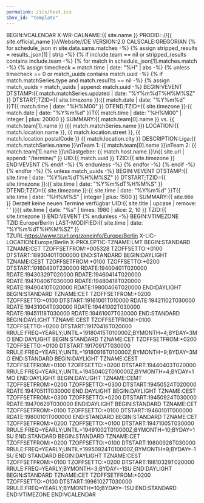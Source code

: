 ```yaml
---
permalink: /ics/test.ics
sbvv_id: "template"
---
```


BEGIN:VCALENDAR
X-WR-CALNAME:{{ site.name }}
PRODID:-//{{ site.official_name }}//Website//DE
VERSION:2.0
CALSCALE:GREGORIAN
{% for schedule_json in site.data.sams.matches -%}
{% assign stripped_results = results_json[1] | strip -%}
{% if include.team == nil or stripped_results contains include.team -%}
{% for match in schedule_json[1].matches.match -%}
{% assign timecheck = match.time | date: "%H" | abs -%}
{% unless timecheck == 0 or match_uuids contains match.uuid -%}
{% if match.matchSeries.type and match.resul1ts == nil -%}
{% assign match_uuids = match_uuids | append: match.uuid -%}
BEGIN:VEVENT
DTSTAMP:{{ match.matchSeries.updated | date: "%Y%m%dT%H%M%SZ" }}
DTSTART;TZID={{ site.timezone }}:{{ match.date | date: "%Y%m%d" }}T{{ match.time | date: "%H%M00" }}
DTEND;TZID={{ site.timezone }}:{{ match.date | date: "%Y%m%d" }}T{{ match.time | date: "%H%M00" | integer | plus: 20000 }}
SUMMARY:{{ match.team[0].name }} vs. {{ match.team[1].name }} ({{ match.matchSeries.name }})
LOCATION:{{ match.location.name }}\, {{ match.location.street }}\, {{ match.location.postalCode }} {{ match.location.city }}
DESCRIPTION:Liga:{{ match.matchSeries.name }}\nTeam 1: {{ match.team[0].name }}\nTeam 2: {{ match.team[1].name }}\nGastgeber: {{ match.host.name }}\n{{ site.url | append: "/termine/" }}
UID:{{ match.uuid }}
TZID:{{ site.timezone }}
END:VEVENT
{% endif -%}
{% endunless -%}
{% endfor -%}
{% endif -%}
{% endfor -%}
{% unless match_uuids -%}
BEGIN:VEVENT
DTSTAMP:{{ site.time | date: "%Y%m%dT%H%M%SZ" }}
DTSTART;TZID={{ site.timezone }}:{{ site.time | date: "%Y%m%dT%H%M%S" }}
DTEND;TZID={{ site.timezone }}:{{ site.time | date: "%Y%m%d" }}T{{ site.time | date: "%H%M%S" | integer | plus: 1500 }}
SUMMARY:{{ site.title }} Derzeit keine neuen Termine verfügbar
UID:{{ site.title | upcase | remove: ' ' }}{{ site.time | date: "%s" | times: 1980 | slice: 2, 10 }}
TZID:{{ site.timezone }}
END:VEVENT
{% endunless -%}
BEGIN:VTIMEZONE
TZID:Europe/Berlin
LAST-MODIFIED:{{ site.time | date: "%Y%m%dT%H%M%SZ" }}
TZURL:https://www.tzurl.org/zoneinfo/Europe/Berlin
X-LIC-LOCATION:Europe/Berlin
X-PROLEPTIC-TZNAME:LMT
BEGIN:STANDARD
TZNAME:CET
TZOFFSETFROM:+005328
TZOFFSETTO:+0100
DTSTART:18930401T000000
END:STANDARD
BEGIN:DAYLIGHT
TZNAME:CEST
TZOFFSETFROM:+0100
TZOFFSETTO:+0200
DTSTART:19160430T230000
RDATE:19400401T020000
RDATE:19430329T020000
RDATE:19460414T020000
RDATE:19470406T030000
RDATE:19480418T020000
RDATE:19490410T020000
RDATE:19800406T020000
END:DAYLIGHT
BEGIN:STANDARD
TZNAME:CET
TZOFFSETFROM:+0200
TZOFFSETTO:+0100
DTSTART:19161001T010000
RDATE:19421102T030000
RDATE:19431004T030000
RDATE:19441002T030000
RDATE:19451118T030000
RDATE:19461007T030000
END:STANDARD
BEGIN:DAYLIGHT
TZNAME:CEST
TZOFFSETFROM:+0100
TZOFFSETTO:+0200
DTSTART:19170416T020000
RRULE:FREQ=YEARLY;UNTIL=19180415T010000Z;BYMONTH=4;BYDAY=3MO
END:DAYLIGHT
BEGIN:STANDARD
TZNAME:CET
TZOFFSETFROM:+0200
TZOFFSETTO:+0100
DTSTART:19170917T030000
RRULE:FREQ=YEARLY;UNTIL=19180916T010000Z;BYMONTH=9;BYDAY=3MO
END:STANDARD
BEGIN:DAYLIGHT
TZNAME:CEST
TZOFFSETFROM:+0100
TZOFFSETTO:+0200
DTSTART:19440403T020000
RRULE:FREQ=YEARLY;UNTIL=19450402T010000Z;BYMONTH=4;BYDAY=1MO
END:DAYLIGHT
BEGIN:DAYLIGHT
TZNAME:CEMT
TZOFFSETFROM:+0200
TZOFFSETTO:+0300
DTSTART:19450524T020000
RDATE:19470511T030000
END:DAYLIGHT
BEGIN:DAYLIGHT
TZNAME:CEST
TZOFFSETFROM:+0300
TZOFFSETTO:+0200
DTSTART:19450924T030000
RDATE:19470629T030000
END:DAYLIGHT
BEGIN:STANDARD
TZNAME:CET
TZOFFSETFROM:+0100
TZOFFSETTO:+0100
DTSTART:19460101T000000
RDATE:19800101T000000
END:STANDARD
BEGIN:STANDARD
TZNAME:CET
TZOFFSETFROM:+0200
TZOFFSETTO:+0100
DTSTART:19471005T030000
RRULE:FREQ=YEARLY;UNTIL=19491002T010000Z;BYMONTH=10;BYDAY=1SU
END:STANDARD
BEGIN:STANDARD
TZNAME:CET
TZOFFSETFROM:+0200
TZOFFSETTO:+0100
DTSTART:19800928T030000
RRULE:FREQ=YEARLY;UNTIL=19950924T010000Z;BYMONTH=9;BYDAY=-1SU
END:STANDARD
BEGIN:DAYLIGHT
TZNAME:CEST
TZOFFSETFROM:+0100
TZOFFSETTO:+0200
DTSTART:19810329T020000
RRULE:FREQ=YEARLY;BYMONTH=3;BYDAY=-1SU
END:DAYLIGHT
BEGIN:STANDARD
TZNAME:CET
TZOFFSETFROM:+0200
TZOFFSETTO:+0100
DTSTART:19961027T030000
RRULE:FREQ=YEARLY;BYMONTH=10;BYDAY=-1SU
END:STANDARD
END:VTIMEZONE
END:VCALENDAR